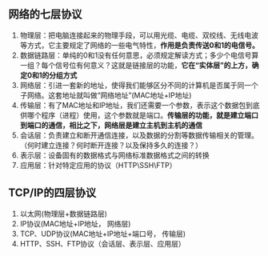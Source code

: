 ## 网络的七层协议
1. 物理层：把电脑连接起来的物理手段，可以用光缆、电缆、双绞线、无线电波等方式，它主要规定了网络的一些电气特性，**作用是负责传送0和1的电信号。**
2. 数据链路层：单纯的0和1没有任何意思，必须规定解读方式；多少个电信号算一组？每个信号位有何意义？这就是链接层的功能，**它在“实体层”的上方，确定0和1的分组方式**
3. 网络层：引进一套新的地址，使得我们能够区分不同的计算机是否属于同一个子网络。这套地址就叫做“网络地址”(MAC地址+IP地址)
4. 传输层：有了MAC地址和IP地址，我们还需要一个参数，表示这个数据包到底供哪个程序（进程）使用，这个参数就是端口。**传输层的功能，就是建立端口到端口的通信，相比之下，网络层是建立主机到主机的通信**
5. 会话层：负责建立和断开通信连接，以及数据的分割等数据传输相关的管理。（何时建立连接？何时断开连接？以及保持多久的连接？）
6. 表示层：设备固有的数据格式与网络标准数据格式之间的转换
7. 应用层：针对特定应用的协议（HTTP\SSH\FTP）

## TCP/IP的四层协议
1. 以太网(物理层+数据链路层)
2. IP协议(MAC地址+IP地址， 网络层)
3. TCP、UDP协议(MAC地址+IP地址+端口号， 传输层)
4. HTTP、SSH、FTP协议（会话层、表示层、应用层）